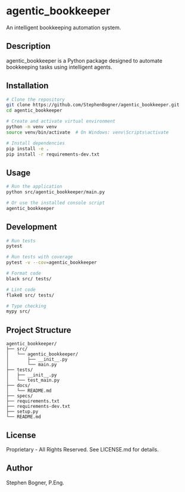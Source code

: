 # agentic_bookkeeper

An intelligent bookkeeping automation system.

## Description

agentic_bookkeeper is a Python package designed to automate bookkeeping tasks using intelligent agents.

## Installation

```bash
# Clone the repository
git clone https://github.com/StephenBogner/agentic_bookkeeper.git
cd agentic_bookkeeper

# Create and activate virtual environment
python -m venv venv
source venv/bin/activate  # On Windows: venv\Scripts\activate

# Install dependencies
pip install -e .
pip install -r requirements-dev.txt
```

## Usage

```bash
# Run the application
python src/agentic_bookkeeper/main.py

# Or use the installed console script
agentic_bookkeeper
```

## Development

```bash
# Run tests
pytest

# Run tests with coverage
pytest -v --cov=agentic_bookkeeper

# Format code
black src/ tests/

# Lint code
flake8 src/ tests/

# Type checking
mypy src/
```

## Project Structure

```text
agentic_bookkeeper/
├── src/
│   └── agentic_bookkeeper/
│       ├── __init__.py
│       └── main.py
├── tests/
│   ├── __init__.py
│   └── test_main.py
├── docs/
│   └── README.md
├── specs/
├── requirements.txt
├── requirements-dev.txt
├── setup.py
└── README.md
```

## License

Proprietary - All Rights Reserved. See LICENSE.md for details.

## Author

Stephen Bogner, P.Eng.
